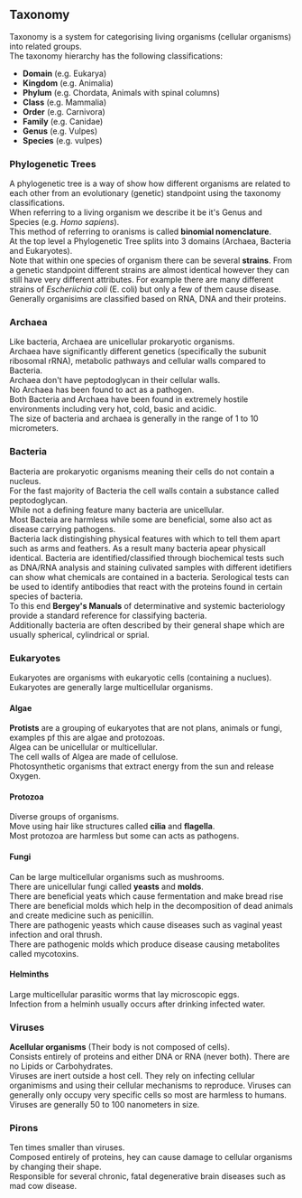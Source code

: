 ## Taxonomy
Taxonomy is a system for categorising living organisms (cellular organisms) into related groups. <br>
The taxonomy hierarchy has the following classifications: <br>

  - __Domain__ (e.g. Eukarya)
  - __Kingdom__ (e.g. Animalia)
  - __Phylum__ (e.g. Chordata, Animals with spinal columns)
  - __Class__ (e.g. Mammalia)
  - __Order__ (e.g. Carnivora)
  - __Family__ (e.g. Canidae)
  - __Genus__ (e.g. Vulpes)
  - __Species__ (e.g. vulpes)

### Phylogenetic Trees
A phylogenetic tree is a way of show how different organisms are related to each other from an evolutionary (genetic) standpoint using the taxonomy classifications. <br>
When referring to a living organism we describe it be it's Genus and Species (e.g. _Homo sapiens_). <br>
This method of referring to oranisms is called __binomial nomenclature__. <br>
At the top level a Phylogenetic Tree splits into 3 domains (Archaea, Bacteria and Eukaryotes). <br>
Note that within one species of organism there can be several __strains__. 
From a genetic standpoint different strains are almost identical however they can still have very different attributes.
For example there are many different strains of _Escheriichia coli_ (E. coli) but only a few of them cause disease.
Generally organisims are classified based on RNA, DNA and their proteins.

### Archaea

Like bacteria, Archaea are unicellular prokaryotic organisms. <br>
Archaea have significantly different genetics (specifically the subunit ribosomal rRNA), metabolic pathways and cellular walls compared to Bacteria. <br>
Archaea don't have peptodoglycan in their cellular walls. <br>
No Archaea has been found to act as a pathogen. <br>
Both Bacteria and Archaea have been found in extremely hostile environments including very hot, cold, basic and acidic. <br>
The size of bacteria and archaea is generally in the range of 1 to 10 micrometers. <br>

### Bacteria

Bacteria are prokaryotic organisms meaning their cells do not contain a nucleus. <br>
For the fast majority of Bacteria the cell walls contain a substance called peptodoglycan. <br>
While not a defining feature many bacteria are unicellular. <br>
Most Bacteia are harmless while some are beneficial, some also act as disease carrying pathogens. <br>
Bacteria lack distingishing physical features with which to tell them apart such as arms and feathers. 
As a result many bacteria apear physicall identical. 
Bacteria are identified/classified through biochemical tests such as DNA/RNA analysis 
and staining culivated samples with different idetifiers can show what chemicals are contained in a bacteria.
Serological tests can be used to identify antibodies that react with the proteins found in certain species of bacteria. <br>
To this end __Bergey's Manuals__ of determinative and systemic bacteriology provide a standard reference for classifying bacteria. <br>
Additionally bacteria are often described by their general shape which are usually spherical, cylindrical or sprial.

### Eukaryotes

Eukaryotes are organisms with eukaryotic cells (containing a nuclues). <br>
Eukaryotes are generally large multicellular organisms. <br>

#### Algae

__Protists__ are a grouping of eukaryotes that are not plans, animals or fungi, examples pf this are algae and protozoas. <br>
Algea can be unicellular or multicellular. <br>
The cell walls of Algea are made of cellulose. <br>
Photosynthetic organisms that extract energy from the sun and release Oxygen.

#### Protozoa

Diverse groups of organisms. <br>
Move using hair like structures called __cilia__ and __flagella__. <br>
Most protozoa are harmless but some can acts as pathogens. <br>

#### Fungi

Can be large multicellular organisms such as mushrooms. <br>
There are unicellular fungi called __yeasts__ and __molds__. <br>
There are beneficial yeats which cause fermentation and make bread rise <br>
There are beneficial molds which help in the decomposition of dead animals and create medicine such as penicillin. <br>
There are pathogenic yeasts which cause diseases such as vaginal yeast infection and oral thrush. <br>
There are pathogenic molds which produce disease causing metabolites called mycotoxins. <br>

#### Helminths

Large multicellular parasitic worms that lay microscopic eggs. <br>
Infection from a helminh usually occurs after drinking infected water. <br>

### Viruses

__Acellular organisms__ (Their body is not composed of cells). <br>
Consists entirely of proteins and either DNA or RNA (never both). There are no Lipids or Carbohydrates. <br>
Viruses are inert outside a host cell. They rely on infecting cellular organimisms and using their cellular mechanisms to reproduce.
Viruses can generally only occupy very specific cells so most are harmless to humans. <br>
Viruses are generally 50 to 100 nanometers in size.


### Pirons

Ten times smaller than viruses. <br>
Composed entirely of proteins, hey can cause damage to cellular organisms by changing their shape. <br>
Responsible for several chronic, fatal degenerative brain diseases such as mad cow disease. <br>

